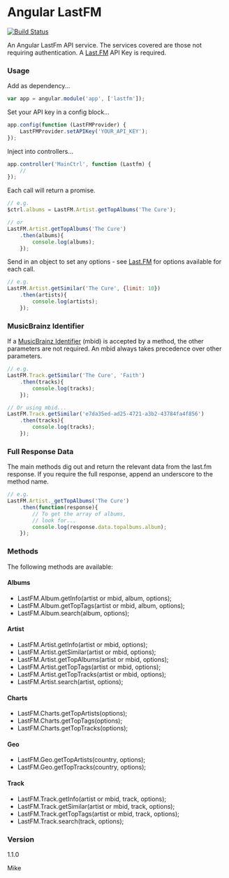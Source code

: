 # Angular LastFM

[![Build Status](https://travis-ci.org/mikeybyker/angular-lastfm.svg?branch=master)](https://travis-ci.org/mikeybyker/angular-lastfm)

An Angular LastFm API service. The services covered are those not requiring authentication. A [Last.FM](http://www.last.fm/api) API Key is required.

### Usage

Add as dependency...

```javascript
var app = angular.module('app', ['lastfm']);
```

Set your API key in a config block...

```javascript
app.config(function (LastFMProvider) {
    LastFMProvider.setAPIKey('YOUR_API_KEY');
});
```

Inject into controllers...
```javascript
app.controller('MainCtrl', function (Lastfm) {
    //
});
```

Each call will return a promise.

```javascript
// e.g.
$ctrl.albums = LastFM.Artist.getTopAlbums('The Cure');

// or
LastFM.Artist.getTopAlbums('The Cure')
    .then(albums){
        console.log(albums);
    });
```

Send in an object to set any options - see [Last.FM](http://www.last.fm/api) for options available for each call.

```javascript
// e.g.
LastFM.Artist.getSimilar('The Cure', {limit: 10})
    .then(artists){
        console.log(artists);
    });
```

### MusicBrainz Identifier

If a [MusicBrainz Identifier](https://musicbrainz.org/doc/MusicBrainz_Identifier) (mbid) is accepted by a method, the other parameters are not required. An mbid always takes precedence over other parameters.

```javascript
// e.g.
LastFM.Track.getSimilar('The Cure', 'Faith')
    .then(tracks){
        console.log(tracks);
    });

// Or using mbid...
LastFM.Track.getSimilar('e7da35ed-ad25-4721-a3b2-43784fa4f856')
    .then(tracks){
        console.log(tracks);
    });
```

### Full Response Data

The main methods dig out and return the relevant data from the last.fm response. If you require the full response, append an underscore to the method name.

```javascript
// e.g.
LastFM.Artist._getTopAlbums('The Cure')
    .then(function(response){
        // To get the array of albums,
        // look for...
        console.log(response.data.topalbums.album);
    });
```

### Methods

The following methods are available:

#### Albums
  - LastFM.Album.getInfo(artist or mbid, album, options);
  - LastFM.Album.getTopTags(artist or mbid, album, options);
  - LastFM.Album.search(album, options);

#### Artist
  - LastFM.Artist.getInfo(artist or mbid, options);
  - LastFM.Artist.getSimilar(artist or mbid, options);
  - LastFM.Artist.getTopAlbums(artist or mbid, options);
  - LastFM.Artist.getTopTags(artist or mbid, options);
  - LastFM.Artist.getTopTracks(artist or mbid, options);
  - LastFM.Artist.search(artist, options);

#### Charts
  - LastFM.Charts.getTopArtists(options);
  - LastFM.Charts.getTopTags(options);
  - LastFM.Charts.getTopTracks(options);

#### Geo
  - LastFM.Geo.getTopArtists(country, options);
  - LastFM.Geo.getTopTracks(country, options);

#### Track
  - LastFM.Track.getInfo(artist or mbid, track, options);
  - LastFM.Track.getSimilar(artist or mbid, track, options);
  - LastFM.Track.getTopTags(artist or mbid, track, options);
  - LastFM.Track.search(track, options);

### Version
1.1.0

Mike